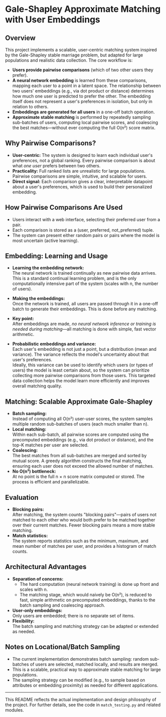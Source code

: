 # Gale-Shapley Approximate Matching with User Embeddings

## Overview

This project implements a scalable, user-centric matching system inspired by the Gale-Shapley stable marriage problem, but adapted for large populations and realistic data collection. The core workflow is:

- **Users provide pairwise comparisons** (which of two other users they prefer).
- **A neural network embedding** is learned from these comparisons, mapping each user to a point in a latent space. The relationship between two users' embeddings (e.g., via dot product or distance) determines how much one user is predicted to prefer the other. The embedding itself does not represent a user's preferences in isolation, but only in relation to others.
- **Embeddings are generated for all users** in a one-off batch operation.
- **Approximate stable matching** is performed by repeatedly sampling sub-batches of users, computing local pairwise scores, and coalescing the best matches—without ever computing the full O(n²) score matrix.

## Why Pairwise Comparisons?

- **User-centric:** The system is designed to learn each individual user's preferences, not a global ranking. Every pairwise comparison is about what *one user* prefers between two others.
- **Practicality:** Full ranked lists are unrealistic for large populations. Pairwise comparisons are simple, intuitive, and scalable for users.
- **Direct signal:** Each comparison gives a clear, interpretable datapoint about a user's preferences, which is used to build their personalized embedding.

## How Pairwise Comparisons Are Used

- Users interact with a web interface, selecting their preferred user from a pair.
- Each comparison is stored as a (user, preferred, not_preferred) tuple.
- The system can present either random pairs or pairs where the model is most uncertain (active learning).

## Embedding: Learning and Usage

- **Learning the embedding network:**  
  The neural network is trained continually as new pairwise data arrives. This is a standard continual learning problem, and is the only computationally intensive part of the system (scales with n, the number of users).
- **Making the embeddings:**  
  Once the network is trained, all users are passed through it in a one-off batch to generate their embeddings. This is done before any matching.
- **Key point:**  
  After embeddings are made, *no neural network inference or training is needed during matching*—all matching is done with simple, fast vector arithmetic.

- **Probabilistic embeddings and variance:**  
  Each user's embedding is not just a point, but a distribution (mean and variance). The variance reflects the model's uncertainty about that user's preferences.  
  Ideally, this variance can be used to identify which users (or types of users) the model is least certain about, so the system can prioritize collecting more pairwise comparisons from those users. This targeted data collection helps the model learn more efficiently and improves overall matching quality.

## Matching: Scalable Approximate Gale-Shapley

- **Batch sampling:**  
  Instead of computing all O(n²) user-user scores, the system samples multiple random sub-batches of users (each much smaller than n).
- **Local matching:**  
  Within each sub-batch, all pairwise scores are computed using the precomputed embeddings (e.g., via dot product or distance), and the top-K matches per user are selected.
- **Coalescing:**  
  The best matches from all sub-batches are merged and sorted by mutual score. A greedy algorithm constructs the final matching, ensuring each user does not exceed the allowed number of matches.
- **No O(n²) bottleneck:**  
  At no point is the full n × n score matrix computed or stored. The process is efficient and parallelizable.

## Evaluation

- **Blocking pairs:**  
  After matching, the system counts "blocking pairs"—pairs of users not matched to each other who would both prefer to be matched together over their current matches. Fewer blocking pairs means a more stable matching.
- **Match statistics:**  
  The system reports statistics such as the minimum, maximum, and mean number of matches per user, and provides a histogram of match counts.

## Architectural Advantages

- **Separation of concerns:**  
  - The hard computation (neural network training) is done up front and scales with n.
  - The matching stage, which would naively be O(n²), is reduced to fast, simple arithmetic on precomputed embeddings, thanks to the batch sampling and coalescing approach.
- **User-only embeddings:**  
  Only users are embedded; there is no separate set of items.
- **Flexibility:**  
  The batch sampling and matching strategy can be adapted or extended as needed.

## Notes on Locational/Batch Sampling

- The current implementation demonstrates batch sampling: random sub-batches of users are selected, matched locally, and results are merged.
- This is a scalable, practical way to approximate stable matching for large populations.
- The sampling strategy can be modified (e.g., to sample based on attributes or embedding proximity) as needed for different applications.

---

This README reflects the actual implementation and design philosophy of the project. For further details, see the code in `match_testing.py` and related modules.
